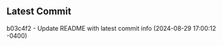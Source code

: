 
## Latest Commit
b03c4f2 - Update README with latest commit info (2024-08-29 17:00:12 -0400) <Yunxi-Zhou>
